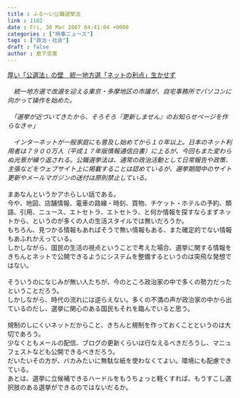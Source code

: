 ```yaml
---
title : ふる～い公職選挙法
link : 1182
date : Fri, 30 Mar 2007 04:41:04 +0000
categories : ["時事ニュース"]
tags : ["政治・社会"]
draft : false
author : 倉下忠憲
---
```


<A HREF="http://www.iza.ne.jp/news/newsarticle/politics/localpolicy/45413/" TARGET="_blank">厚い「公選法」の壁　統一地方選「ネットの利点」生かせず</A><BR><BR><I>　統一地方選で改選を迎える東京・多摩地区の市議が、自宅事務所でパソコンに向かって操作を始めた。<BR><BR>　「選挙が近づいてきたから、そろそろ『更新しません』のお知らせページを作らなきゃ」<BR><BR>　インターネットが一般家庭にも普及し始めてから１０年以上。日本のネット利用者は７９００万人（平成１７年版情報通信白書）に上るが、今回もまた変わらぬ光景が繰り返される。公職選挙法は、通常の政治活動として日常報告や政策、主張などをウェブサイト上に掲載することは認めているが、選挙期間中のサイト更新やメールマガジンの送付は原則禁止している。</I><BR><BR>まあなんというかアホらしい話である。<BR>今や、地図、店舗情報、電車の路線・時刻、買物、チケット・ホテルの予約、類語、引用、ニュース、エトセトラ、エトセトラ、と何か情報を探すならまずネットから、というのが多くの人の生活スタイルでは無いだろうか。<BR>もちろん、見つかる情報もあればそうで無い情報もある、また確定的でない情報もあふれかえっている。<BR>しかしながら、国民の生活の視点ということで考えた場合、選挙に関する情報をきちんとネットで公開できるようにシステムを整備するというのは突飛な発想ではない。<BR><BR>そういうのになじみが無い人たちが、今のところ政治家の中で多くの勢力だったということだろう。<BR>しかしながら、時代の流れには逆らえない。多くの不満の声が政治家の中から出ているのだし、選挙に関心のある国民もそれを臨んでいると思う。<BR><BR>規制のしにくいネットだからこと、きちんと規制を作っておくことというのは大切であろう。<BR>少なくともメールの配信、ブログの更新くらいは行なえるべきだろうし、マニュフェストなども公開できるべきだろう。<BR>だいたいその方が、バカみたいに無駄な紙を使わなくてよい。環境にも配慮できている。<BR>あとは、選挙に立候補できるハードルをもうちょっと軽くすれば、もうすこし選択肢のある選挙ができるのではないだるか。<br><br>
